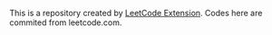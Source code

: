 This is a repository created by [LeetCode Extension](https://chrome.google.com/webstore/detail/leetcode-extension/eomonjnamkjeclchgkdchpabkllmbofp). Codes here are commited from leetcode.com.